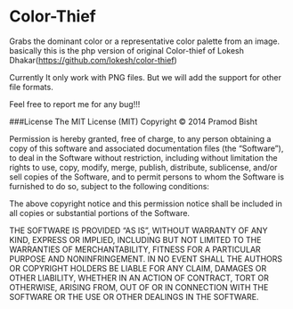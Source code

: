 Color-Thief
=============================
Grabs the dominant color or a representative color palette from an image.
basically this is the php version of original Color-thief of Lokesh Dhakar(https://github.com/lokesh/color-thief)


Currently It only work with PNG files. But we will add the support for other file formats.


Feel free to report me for any bug!!!


###License
The MIT License (MIT) Copyright © 2014 Pramod Bisht

Permission is hereby granted, free of charge, to any person obtaining a copy of this software and associated documentation files (the “Software”), to deal in the Software without restriction, including without limitation the rights to use, copy, modify, merge, publish, distribute, sublicense, and/or sell copies of the Software, and to permit persons to whom the Software is furnished to do so, subject to the following conditions:

The above copyright notice and this permission notice shall be included in all copies or substantial portions of the Software.

THE SOFTWARE IS PROVIDED “AS IS”, WITHOUT WARRANTY OF ANY KIND, EXPRESS OR IMPLIED, INCLUDING BUT NOT LIMITED TO THE WARRANTIES OF MERCHANTABILITY, FITNESS FOR A PARTICULAR PURPOSE AND NONINFRINGEMENT. IN NO EVENT SHALL THE AUTHORS OR COPYRIGHT HOLDERS BE LIABLE FOR ANY CLAIM, DAMAGES OR OTHER LIABILITY, WHETHER IN AN ACTION OF CONTRACT, TORT OR OTHERWISE, ARISING FROM, OUT OF OR IN CONNECTION WITH THE SOFTWARE OR THE USE OR OTHER DEALINGS IN THE SOFTWARE.
